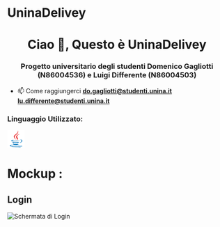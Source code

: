# UninaDelivey
<h1 align="center">Ciao 👋, Questo è UninaDelivey</h1>
<h3 align="center">Progetto universitario degli studenti Domenico Gagliotti (N86004536) e Luigi Differente (N86004503)</h3>

- 📫 Come raggiungerci **do.gagliotti@studenti.unina.it** **lu.differente@studenti.unina.it**

<h3 align="left">Linguaggio Utilizzato:  <p align="left"> <a href="https://www.java.com" target="_blank" rel="noreferrer"> <img src="https://raw.githubusercontent.com/devicons/devicon/master/icons/java/java-original.svg" alt="java" width="40" height="40"/> </a> </p> </h3>
<h1>Mockup :</h1>
<h2>Login</h2>
<img src="https://previews.dropbox.com/p/thumb/ACN839Ik3MlttgpWdXkPt7j9vv9MtvolovGp0KklWljit_e4xn3yy_5nnLK1irwZUB7qKElbK_gTefChp5BXGzcWqANdGrZgR7ExfCkYyV2ke81v0vw8Cou12Si114aHtYgkkJvuQ2m_ebeSk2svHmLnhbmV-OzhM37JSpDmMSBgiMBoRokG9cN6Dv95A0WDvSb1i5HJubGwo7f44lRQLHhmXeNz46dwWTkiVCxf43Q7Q0ZwKCDSF83oa2fl0Ke7iCLQFeiRIQs33m6NTb_MawsZZxULZ1z6wxnMNxTGFKe5gqQMbwUtgZ09y3FUkEJ_3OGGZC5BIJsrueoG7bG1TqUy/p.png](https://previews.dropbox.com/p/thumb/ACNCyNiuYEf-1RIJVKAglYRA_RiYGHsFVPfsoYApFq8jluwGdHRKqwILxADnVXmwuBJyVd6_UjUQ-VPczfE6bgNHfpH9P-S9SenB1A0OBzpjtk4w6OZX4Hvgcohkwe40asnCQWW1ERNWgSOSc_855rRLzlsHGebP8-0x2MFn4tXM9ehkHM501fTQzQlkFozX5aQJi1-_kCPYuNEpAbGu7idbgsxUdOQN7zExotXsxyHLuSnR4I4Rcn8mGfdJ9INaZyQd_IyGfPajSoy1NsG30ot8xcUkAdgMJ3ZzK-HAY4SqepOuRX52t_Y4BzInIKcRK_9ZXxR9r2HneStZVLzP0HM7/p.png)https://previews.dropbox.com/p/thumb/ACNCyNiuYEf-1RIJVKAglYRA_RiYGHsFVPfsoYApFq8jluwGdHRKqwILxADnVXmwuBJyVd6_UjUQ-VPczfE6bgNHfpH9P-S9SenB1A0OBzpjtk4w6OZX4Hvgcohkwe40asnCQWW1ERNWgSOSc_855rRLzlsHGebP8-0x2MFn4tXM9ehkHM501fTQzQlkFozX5aQJi1-_kCPYuNEpAbGu7idbgsxUdOQN7zExotXsxyHLuSnR4I4Rcn8mGfdJ9INaZyQd_IyGfPajSoy1NsG30ot8xcUkAdgMJ3ZzK-HAY4SqepOuRX52t_Y4BzInIKcRK_9ZXxR9r2HneStZVLzP0HM7/p.png" alt="Schermata di Login">
